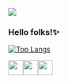 ![](https://mir-s3-cdn-cf.behance.net/project_modules/max_1200/4ff07986208593.5d9a654e92f36.gif)
<!--![](https://cdn.dribbble.com/users/1787323/screenshots/7003575/media/f09620a77deb456e82968e482130ef0f.png)-->
### Hello folks!✨


<!--
[![GitHub Streak](https://github-readme-streak-stats.herokuapp.com?user=mohamedsaadmoustafa&theme=dark&hide_border=true&date_format=M%20j%5B%2C%20Y%5D&background=16171E00)](https://git.io/streak-stats) 
-->
<!--
<img src="https://github-readme-stats.vercel.app/api?username=mohamedsaadmoustafa&show_icons=true&theme=dark" width="400">
-->
[![Top Langs](https://github-readme-stats.vercel.app/api/top-langs/?username=mohamedsaadmoustafa&layout=compact)](https://github.com/mohamedsaadmoustafa/github-readme-stats)

<p align="left">
<a href="http://linkedin.com/in/mohamedsaadmoustafa" target="blank"><img align="center" src="https://cliply.co/wp-content/uploads/2021/02/372102050_LINKEDIN_ICON_TRANSPARENT_1080.gif" alt="" height="30" /></a><a href="https://kaggle.com/iimohamedsaad" target="blank"><img align="center" src="https://assets.datacamp.com/production/course_835/shields/original/kaggle-scripts-design_datacamp.png?1477576468" alt="" height="30" /></a><a href="@mohamedsaadmoustafa@gmail.com" target="blank"><img align="center" src="https://www.shareicon.net/data/512x512/2017/03/20/881283_social-media-icon_512x512.png" alt="" height="30" /></a>
</p>
